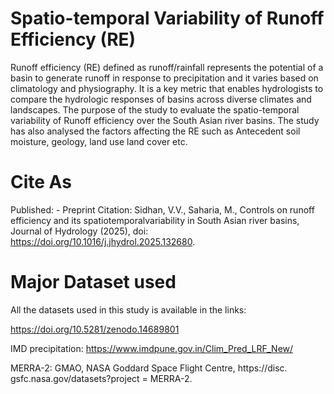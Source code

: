 # Spatio-temporal Variability of Runoff Efficiency (RE)
Runoff efficiency (RE) defined as runoff/rainfall represents the potential of a basin to generate runoff in response to precipitation and it varies based on climatology and physiography. It is a key metric that enables hydrologists to compare the hydrologic responses of basins across diverse climates and landscapes. The purpose of the study to evaluate the spatio-temporal variability of Runoff efficiency over the South Asian river basins. The study has also analysed the factors affecting the RE such as Antecedent soil moisture, geology, land use land cover etc.  


# Cite As
Published: -
Preprint Citation: Sidhan, V.V., Saharia, M., Controls on runoff efficiency and its spatiotemporalvariability in South Asian river basins, Journal of Hydrology (2025), doi: https://doi.org/10.1016/j.jhydrol.2025.132680.

# Major Dataset used

All the datasets used in this study is available in the links:

https://doi.org/10.5281/zenodo.14689801

IMD precipitation: https://www.imdpune.gov.in/Clim_Pred_LRF_New/

MERRA-2: GMAO, NASA Goddard Space Flight Centre, https://disc. gsfc.nasa.gov/datasets?project = MERRA-2.

